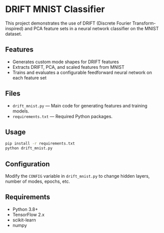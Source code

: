 # DRIFT MNIST Classifier

This project demonstrates the use of DRIFT (Discrete Fourier Transform-inspired) and PCA feature sets in a neural network classifier on the MNIST dataset.

## Features

- Generates custom mode shapes for DRIFT features
- Extracts DRIFT, PCA, and scaled features from MNIST
- Trains and evaluates a configurable feedforward neural network on each feature set

## Files

- `drift_mnist.py` — Main code for generating features and training models.
- `requirements.txt` — Required Python packages.

## Usage

```bash
pip install -r requirements.txt
python drift_mnist.py
```

## Configuration

Modify the `CONFIG` variable in `drift_mnist.py` to change hidden layers, number of modes, epochs, etc.

## Requirements

- Python 3.8+
- TensorFlow 2.x
- scikit-learn
- numpy
